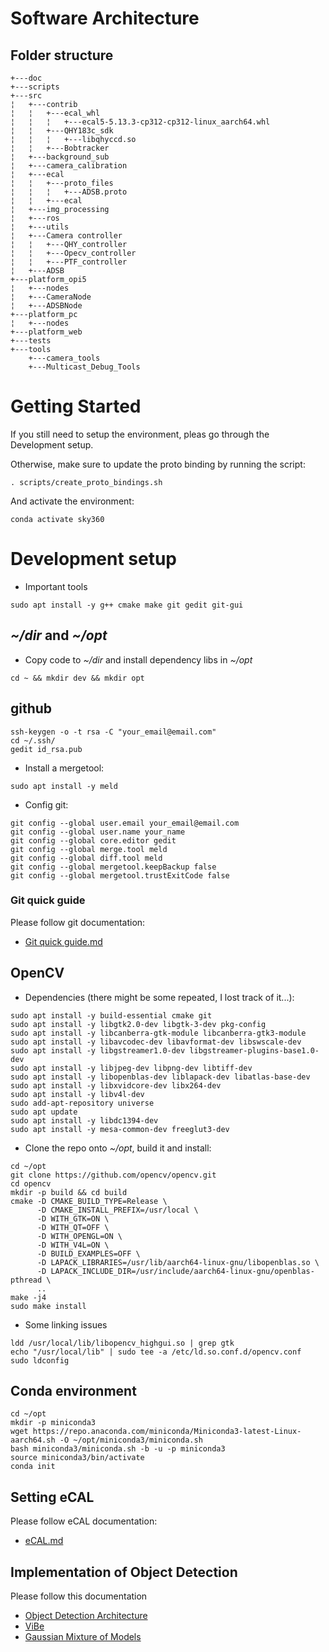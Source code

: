 # Software Architecture

## Folder structure

```
+---doc
+---scripts
+---src
¦   +---contrib
¦   ¦   +---ecal_whl
¦   ¦   ¦   +---ecal5-5.13.3-cp312-cp312-linux_aarch64.whl
¦   ¦   +---QHY183c_sdk
¦   ¦   ¦   +---libqhyccd.so
¦   ¦   +---Bobtracker
¦   +---background_sub
¦   +---camera_calibration
¦   +---ecal
¦   ¦   +---proto_files
¦   ¦   ¦   +---ADSB.proto
¦   ¦   +---ecal
¦   +---img_processing
¦   +---ros
¦   +---utils
¦   +---Camera controller
¦   ¦   +---QHY_controller
¦   ¦   +---Opecv_controller
¦   ¦   +---PTF_controller
¦   +---ADSB
+---platform_opi5
¦   +---nodes
¦   +---CameraNode
¦   +---ADSBNode
+---platform_pc
¦   +---nodes
+---platform_web
+---tests
+---tools
    +---camera_tools
    +---Multicast_Debug_Tools
```
# Getting Started
If you still need to setup the environment, pleas go through the Development setup.

Otherwise, make sure to update the proto binding by running the script:
```
. scripts/create_proto_bindings.sh
```

And activate the environment:
```
conda activate sky360
```


# Development setup
- Important tools

```
sudo apt install -y g++ cmake make git gedit git-gui
```

##  _~/dir_ and _~/opt_
- Copy code to _~/dir_ and install dependency libs in _~/opt_

```
cd ~ && mkdir dev && mkdir opt
```

## github
````
ssh-keygen -o -t rsa -C "your_email@email.com"
cd ~/.ssh/
gedit id_rsa.pub
````

- Install a mergetool:
```
sudo apt install -y meld
```

- Config git:
```
git config --global user.email your_email@email.com
git config --global user.name your_name
git config --global core.editor gedit
git config --global merge.tool meld
git config --global diff.tool meld
git config --global mergetool.keepBackup false
git config --global mergetool.trustExitCode false
```

### Git quick guide
Please follow git documentation:
- [Git quick guide.md](Git_quick_guide.md)

## OpenCV

- Dependencies (there might be some repeated, I lost track of it...):
```
sudo apt install -y build-essential cmake git
sudo apt install -y libgtk2.0-dev libgtk-3-dev pkg-config
sudo apt install -y libcanberra-gtk-module libcanberra-gtk3-module
sudo apt install -y libavcodec-dev libavformat-dev libswscale-dev
sudo apt install -y libgstreamer1.0-dev libgstreamer-plugins-base1.0-dev
sudo apt install -y libjpeg-dev libpng-dev libtiff-dev
sudo apt install -y libopenblas-dev liblapack-dev libatlas-base-dev
sudo apt install -y libxvidcore-dev libx264-dev
sudo apt install -y libv4l-dev
sudo add-apt-repository universe
sudo apt update
sudo apt install -y libdc1394-dev
sudo apt install -y mesa-common-dev freeglut3-dev
```

- Clone the repo onto _~/opt_, build it and install:
```
cd ~/opt
git clone https://github.com/opencv/opencv.git
cd opencv
mkdir -p build && cd build
cmake -D CMAKE_BUILD_TYPE=Release \
      -D CMAKE_INSTALL_PREFIX=/usr/local \
      -D WITH_GTK=ON \
      -D WITH_QT=OFF \
      -D WITH_OPENGL=ON \
      -D WITH_V4L=ON \
      -D BUILD_EXAMPLES=OFF \
      -D LAPACK_LIBRARIES=/usr/lib/aarch64-linux-gnu/libopenblas.so \
      -D LAPACK_INCLUDE_DIR=/usr/include/aarch64-linux-gnu/openblas-pthread \
      ..
make -j4
sudo make install
```

- Some linking issues
```
ldd /usr/local/lib/libopencv_highgui.so | grep gtk
echo "/usr/local/lib" | sudo tee -a /etc/ld.so.conf.d/opencv.conf
sudo ldconfig
```

## Conda environment
```
cd ~/opt
mkdir -p miniconda3
wget https://repo.anaconda.com/miniconda/Miniconda3-latest-Linux-aarch64.sh -O ~/opt/miniconda3/miniconda.sh
bash miniconda3/miniconda.sh -b -u -p miniconda3
source miniconda3/bin/activate
conda init
```

## Setting eCAL
Please follow eCAL documentation:
- [eCAL.md](eCAL.md)

## Implementation of Object Detection

Please follow this documentation
- [Object Detection Architecture](ObjectDetectionArchitecture.md)
- [ViBe](ViBe.md)
- [Gaussian Mixture of Models](GMM.md)
